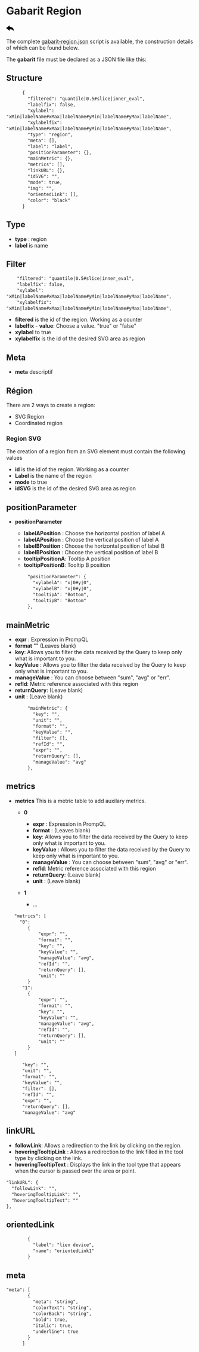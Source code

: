 # Gabarit Region

[![](../../screenshots/other/Go-back.png)](README.md)

The complete [gabarit-region.json](../../resource/sampleJson/gabarit-region.json) script is available, the construction details of which can be found below.

The **gabarit** file must be declared as a JSON file like this:

## Structure

```
      {
        "filtered": "quantile|0.5#slice|inner_eval",
        "labelfix": false,
        "xylabel": "xMin|labelName#xMax|labelName#yMin|labelName#yMax|labelName",
        "xylabelfix": "xMin|labelName#xMax|labelName#yMin|labelName#yMax|labelName",
        "type": "region",
        "meta": [],
        "label": "label",
        "positionParameter": {},
        "mainMetric": {},
        "metrics": [],
        "linkURL": {},
        "idSVG": "",
        "mode": true,
        "img": "",
        "orientedLink": [],
        "color": "black"
      }
```

## Type

- **type** : region
- **label** is name

## Filter

        "filtered": "quantile|0.5#slice|inner_eval",
        "labelfix": false,
        "xylabel": "xMin|labelName#xMax|labelName#yMin|labelName#yMax|labelName",
        "xylabelfix": "xMin|labelName#xMax|labelName#yMin|labelName#yMax|labelName",





- **filtered** is the id of the region. Working as a counter
- **labelfix** - **value**: Choose a value. "true" or "false"
- **xylabel** to true
- **xylabelfix** is the id of the desired SVG area as region

## Meta

- **meta** descriptif

## Région

There are 2 ways to create a region:

- SVG Region
- Coordinated region

### Region SVG

The creation of a region from an SVG element must contain the following values

- **id** is the id of the region. Working as a counter
- **Label** is the name of the region
- **mode** to true
- **idSVG** is the id of the desired SVG area as region

## positionParameter

- **positionParameter**

  - **labelAPosition** : Choose the horizontal position of label A
  - **labelAPosition** : Choose the vertical position of label A
  - **labelBPosition** : Choose the horizontal position of label B
  - **labelBPosition** : Choose the vertical position of label B
  - **tooltipPositionA**: Tooltip A position
  - **tooltipPositionB**: Tooltip B position

```
        "positionParameter": {
          "xylabelA": "x|0#y|0",
          "xylabelB": "x|0#y|0",
          "tooltipA": "Bottom",
          "tooltipB": "Bottom"
        },
```

## mainMetric

- **expr** : Expression in PrompQL
- **format** "" (Leaves blank)
- **key**: Allows you to filter the data received by the Query to keep only what is important to you.
- **keyValue** : Allows you to filter the data received by the Query to keep only what is important to you.
- **manageValue** : You can choose between "sum", "avg" or "err".
- **refId**: Metric reference associated with this region
- **returnQuery**: (Leave blank)
- **unit** : (Leave blank)

```
        "mainMetric": {
          "key": "",
          "unit": "",
          "format": "",
          "keyValue": "",
          "filter": [],
          "refId": "",
          "expr": "",
          "returnQuery": [],
          "manageValue": "avg"
        },
```

## metrics

- **metrics** This is a metric table to add auxilary metrics.

  - **0**

    - **expr** : Expression in PrompQL
    - **format** : (Leaves blank)
    - **key**: Allows you to filter the data received by the Query to keep only what is important to you.
    - **keyValue** : Allows you to filter the data received by the Query to keep only what is important to you.
    - **manageValue** : You can choose between "sum", "avg" or "err".
    - **refId**: Metric reference associated with this region
    - **returnQuery**: (Leave blank)
    - **unit** : (Leave blank)

  - **1**
    - ...

```
   "metrics": [
     "0":
        {
            "expr": "",
            "format": "",
            "key": "",
            "keyValue": "",
            "manageValue": "avg",
            "refId": "",
            "returnQuery": [],
            "unit": ""
        }
      "1":
        {
            "expr": "",
            "format": "",
            "key": "",
            "keyValue": "",
            "manageValue": "avg",
            "refId": "",
            "returnQuery": [],
            "unit": ""
        }
   ]

```

          "key": "",
          "unit": "",
          "format": "",
          "keyValue": "",
          "filter": [],
          "refId": "",
          "expr": "",
          "returnQuery": [],
          "manageValue": "avg"


## linkURL

- **followLink**: Allows a redirection to the link by clicking on the region.
- **hoveringTooltipLink** : Allows a redirection to the link filled in the tool type by clicking on the link.
- **hoveringTooltipText** : Displays the link in the tool type that appears when the cursor is passed over the area or point.

```
"linkURL": {
  "followLink": "",
  "hoveringTooltipLink": "",
  "hoveringTooltipText": ""
},

```

## orientedLink

```
        {
          "label": "lien device",
          "name": "orientedLink1"
        }
```

## meta

```
"meta": [
        {
          "meta": "string",
          "colorText": "string",
          "colorBack": "string",
          "bold": true,
          "italic": true,
          "underline": true
        }
      ]
```
